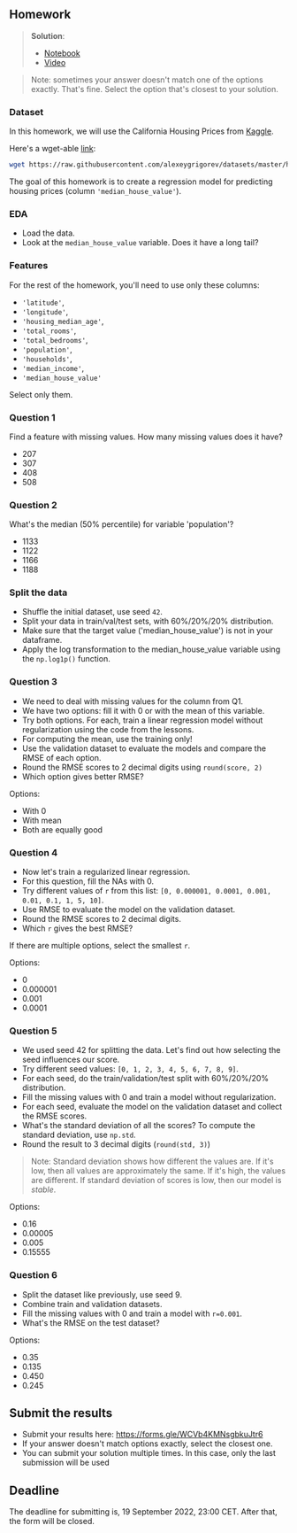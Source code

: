 ## Homework

> **Solution**:
> * [Notebook](homework_2.ipynb)
> * [Video](https://www.youtube.com/watch?v=mWJwXyibqW8&list=PL3MmuxUbc_hL5QBBEyKUXKuTNx-3cTpKs)

> Note: sometimes your answer doesn't match one of the options exactly. That's fine. 
Select the option that's closest to your solution.

### Dataset

In this homework, we will use the California Housing Prices from [Kaggle](https://www.kaggle.com/datasets/camnugent/california-housing-prices).

Here's a wget-able [link](https://raw.githubusercontent.com/alexeygrigorev/datasets/master/housing.csv):

```bash
wget https://raw.githubusercontent.com/alexeygrigorev/datasets/master/housing.csv
```

The goal of this homework is to create a regression model for predicting housing prices (column `'median_house_value'`).

### EDA

* Load the data.
* Look at the `median_house_value` variable. Does it have a long tail? 

### Features

For the rest of the homework, you'll need to use only these columns:

* `'latitude'`,
* `'longitude'`,
* `'housing_median_age'`,
* `'total_rooms'`,
* `'total_bedrooms'`,
* `'population'`,
* `'households'`,
* `'median_income'`,
* `'median_house_value'`

Select only them.

### Question 1

Find a feature with missing values. How many missing values does it have?
- 207
- 307
- 408
- 508

### Question 2

What's the median (50% percentile) for variable 'population'?
- 1133
- 1122
- 1166
- 1188

### Split the data

* Shuffle the initial dataset, use seed `42`.
* Split your data in train/val/test sets, with 60%/20%/20% distribution.
* Make sure that the target value ('median_house_value') is not in your dataframe.
* Apply the log transformation to the median_house_value variable using the `np.log1p()` function.

### Question 3

* We need to deal with missing values for the column from Q1.
* We have two options: fill it with 0 or with the mean of this variable.
* Try both options. For each, train a linear regression model without regularization using the code from the lessons.
* For computing the mean, use the training only!
* Use the validation dataset to evaluate the models and compare the RMSE of each option.
* Round the RMSE scores to 2 decimal digits using `round(score, 2)`
* Which option gives better RMSE?

Options:
- With 0
- With mean
- Both are equally good

### Question 4

* Now let's train a regularized linear regression.
* For this question, fill the NAs with 0. 
* Try different values of `r` from this list: `[0, 0.000001, 0.0001, 0.001, 0.01, 0.1, 1, 5, 10]`.
* Use RMSE to evaluate the model on the validation dataset.
* Round the RMSE scores to 2 decimal digits.
* Which `r` gives the best RMSE?

If there are multiple options, select the smallest `r`.

Options:
- 0
- 0.000001
- 0.001
- 0.0001

### Question 5 

* We used seed 42 for splitting the data. Let's find out how selecting the seed influences our score.
* Try different seed values: `[0, 1, 2, 3, 4, 5, 6, 7, 8, 9]`.
* For each seed, do the train/validation/test split with 60%/20%/20% distribution.
* Fill the missing values with 0 and train a model without regularization.
* For each seed, evaluate the model on the validation dataset and collect the RMSE scores. 
* What's the standard deviation of all the scores? To compute the standard deviation, use `np.std`.
* Round the result to 3 decimal digits (`round(std, 3)`)

> Note: Standard deviation shows how different the values are.
> If it's low, then all values are approximately the same.
> If it's high, the values are different. 
> If standard deviation of scores is low, then our model is *stable*.

Options:
- 0.16
- 0.00005
- 0.005
- 0.15555

### Question 6

* Split the dataset like previously, use seed 9.
* Combine train and validation datasets.
* Fill the missing values with 0 and train a model with `r=0.001`. 
* What's the RMSE on the test dataset?

Options:
- 0.35
- 0.135
- 0.450
- 0.245

## Submit the results
- Submit your results here: https://forms.gle/WCVb4KMNsgbkuJtr6
- If your answer doesn't match options exactly, select the closest one.
- You can submit your solution multiple times. In this case, only the last submission will be used

## Deadline

The deadline for submitting is, 19 September 2022, 23:00 CET. After that, the form will be closed.
